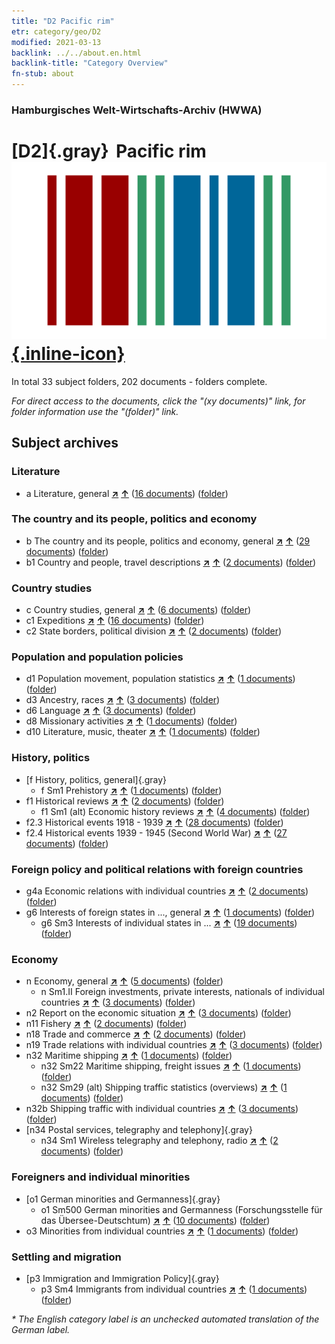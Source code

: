 ```yaml
---
title: "D2 Pacific rim"
etr: category/geo/D2
modified: 2021-03-13
backlink: ../../about.en.html
backlink-title: "Category Overview"
fn-stub: about
---
```


### Hamburgisches Welt-Wirtschafts-Archiv (HWWA)
# [D2]{.gray}&#8201; Pacific rim&#160; [![Wikidata item](/images/Wikidata-logo.svg){.inline-icon}](http://www.wikidata.org/entity/Q9301187)





In total 33 subject folders, 202 documents - folders complete.

_For direct access to the documents, click the "(xy documents)" link, for folder information use the "(folder)" link._

## Subject archives



### Literature

- a Literature, general [**&nearr;**](../../../subject/i/142393/about.en.html "Literature, general (all over the world)") [**&uarr;**](../../../subject/about.en.html#a "Subject category system") (<a href="https://pm20.zbw.eu/dfgview/sh/141593,142393" title="about: Pacific rim : Literature, general" target="_blank">16 documents</a>) ([folder](http://purl.org/pressemappe20/folder/sh/141593,142393))

### The country and its people, politics and economy

- b The country and its people, politics and economy, general [**&nearr;**](../../../subject/i/144196/about.en.html "The country and its people, politics and economy, general (all over the world)") [**&uarr;**](../../../subject/about.en.html#b "Subject category system") (<a href="https://pm20.zbw.eu/dfgview/sh/141593,144196" title="about: Pacific rim : The country and its people, politics and economy, general" target="_blank">29 documents</a>) ([folder](http://purl.org/pressemappe20/folder/sh/141593,144196))
- b1 Country and people, travel descriptions [**&nearr;**](../../../subject/i/144197/about.en.html "Country and people, travel descriptions (all over the world)") [**&uarr;**](../../../subject/about.en.html#b1 "Subject category system") (<a href="https://pm20.zbw.eu/dfgview/sh/141593,144197" title="about: Pacific rim : Country and people, travel descriptions" target="_blank">2 documents</a>) ([folder](http://purl.org/pressemappe20/folder/sh/141593,144197))

### Country studies

- c Country studies, general [**&nearr;**](../../../subject/i/144199/about.en.html "Country studies, general (all over the world)") [**&uarr;**](../../../subject/about.en.html#c "Subject category system") (<a href="https://pm20.zbw.eu/dfgview/sh/141593,144199" title="about: Pacific rim : Country studies, general" target="_blank">6 documents</a>) ([folder](http://purl.org/pressemappe20/folder/sh/141593,144199))
- c1 Expeditions [**&nearr;**](../../../subject/i/144200/about.en.html "Expeditions (all over the world)") [**&uarr;**](../../../subject/about.en.html#c1 "Subject category system") (<a href="https://pm20.zbw.eu/dfgview/sh/141593,144200" title="about: Pacific rim : Expeditions" target="_blank">16 documents</a>) ([folder](http://purl.org/pressemappe20/folder/sh/141593,144200))
- c2 State borders, political division [**&nearr;**](../../../subject/i/144202/about.en.html "State borders, political division (all over the world)") [**&uarr;**](../../../subject/about.en.html#c2 "Subject category system") (<a href="https://pm20.zbw.eu/dfgview/sh/141593,144202" title="about: Pacific rim : State borders, political division" target="_blank">2 documents</a>) ([folder](http://purl.org/pressemappe20/folder/sh/141593,144202))

### Population and population policies

- d1 Population movement, population statistics [**&nearr;**](../../../subject/i/144222/about.en.html "Population movement, population statistics (all over the world)") [**&uarr;**](../../../subject/about.en.html#d1 "Subject category system") (<a href="https://pm20.zbw.eu/dfgview/sh/141593,144222" title="about: Pacific rim : Population movement, population statistics" target="_blank">1 documents</a>) ([folder](http://purl.org/pressemappe20/folder/sh/141593,144222))
- d3 Ancestry, races [**&nearr;**](../../../subject/i/144226/about.en.html "Ancestry, races (all over the world)") [**&uarr;**](../../../subject/about.en.html#d3 "Subject category system") (<a href="https://pm20.zbw.eu/dfgview/sh/141593,144226" title="about: Pacific rim : Ancestry, races" target="_blank">3 documents</a>) ([folder](http://purl.org/pressemappe20/folder/sh/141593,144226))
- d6 Language [**&nearr;**](../../../subject/i/144239/about.en.html "Language (all over the world)") [**&uarr;**](../../../subject/about.en.html#d6 "Subject category system") (<a href="https://pm20.zbw.eu/dfgview/sh/141593,144239" title="about: Pacific rim : Language" target="_blank">3 documents</a>) ([folder](http://purl.org/pressemappe20/folder/sh/141593,144239))
- d8 Missionary activities [**&nearr;**](../../../subject/i/144253/about.en.html "Missionary activities (all over the world)") [**&uarr;**](../../../subject/about.en.html#d8 "Subject category system") (<a href="https://pm20.zbw.eu/dfgview/sh/141593,144253" title="about: Pacific rim : Missionary activities" target="_blank">1 documents</a>) ([folder](http://purl.org/pressemappe20/folder/sh/141593,144253))
- d10 Literature, music, theater [**&nearr;**](../../../subject/i/144256/about.en.html "Literature, music, theater (all over the world)") [**&uarr;**](../../../subject/about.en.html#d10 "Subject category system") (<a href="https://pm20.zbw.eu/dfgview/sh/141593,144256" title="about: Pacific rim : Literature, music, theater" target="_blank">1 documents</a>) ([folder](http://purl.org/pressemappe20/folder/sh/141593,144256))

### History, politics

- [f History, politics, general]{.gray}
  - f Sm1 Prehistory [**&nearr;**](../../../subject/i/144448/about.en.html "Prehistory (all over the world)") [**&uarr;**](../../../subject/about.en.html#f_Sm1 "Subject category system") (<a href="https://pm20.zbw.eu/dfgview/sh/141593,144448" title="about: Pacific rim : Prehistory" target="_blank">1 documents</a>) ([folder](http://purl.org/pressemappe20/folder/sh/141593,144448))
- f1 Historical reviews [**&nearr;**](../../../subject/i/144283/about.en.html "Historical reviews (all over the world)") [**&uarr;**](../../../subject/about.en.html#f1 "Subject category system") (<a href="https://pm20.zbw.eu/dfgview/sh/141593,144283" title="about: Pacific rim : Historical reviews" target="_blank">2 documents</a>) ([folder](http://purl.org/pressemappe20/folder/sh/141593,144283))
  - f1 Sm1 (alt) Economic history reviews [**&nearr;**](../../../subject/i/144284/about.en.html "Economic history reviews (all over the world)") [**&uarr;**](../../../subject/about.en.html#f1_Sm1_(alt) "Subject category system") (<a href="https://pm20.zbw.eu/dfgview/sh/141593,144284" title="about: Pacific rim : Economic history reviews" target="_blank">4 documents</a>) ([folder](http://purl.org/pressemappe20/folder/sh/141593,144284))
- f2.3 Historical events 1918 - 1939 [**&nearr;**](../../../subject/i/181391/about.en.html "Historical events 1918 - 1939 (all over the world)") [**&uarr;**](../../../subject/about.en.html#f2.3 "Subject category system") (<a href="https://pm20.zbw.eu/dfgview/sh/141593,181391" title="about: Pacific rim : Historical events 1918 - 1939" target="_blank">28 documents</a>) ([folder](http://purl.org/pressemappe20/folder/sh/141593,181391))
- f2.4 Historical events 1939 - 1945 (Second World War) [**&nearr;**](../../../subject/i/181361/about.en.html "Historical events 1939 - 1945 (Second World War) (all over the world)") [**&uarr;**](../../../subject/about.en.html#f2.4 "Subject category system") (<a href="https://pm20.zbw.eu/dfgview/sh/141593,181361" title="about: Pacific rim : Historical events 1939 - 1945 (Second World War)" target="_blank">27 documents</a>) ([folder](http://purl.org/pressemappe20/folder/sh/141593,181361))

### Foreign policy and political relations with foreign countries

- g4a Economic relations with individual countries [**&nearr;**](../../../subject/i/144531/about.en.html "Economic relations with individual countries (all over the world)") [**&uarr;**](../../../subject/about.en.html#g4a "Subject category system") (<a href="https://pm20.zbw.eu/dfgview/sh/141593,144531" title="about: Pacific rim : Economic relations with individual countries" target="_blank">2 documents</a>) ([folder](http://purl.org/pressemappe20/folder/sh/141593,144531))
- g6 Interests of foreign states in ..., general [**&nearr;**](../../../subject/i/144565/about.en.html "Interests of foreign states in ..., general (all over the world)") [**&uarr;**](../../../subject/about.en.html#g6 "Subject category system") (<a href="https://pm20.zbw.eu/dfgview/sh/141593,144565" title="about: Pacific rim : Interests of foreign states in ..., general" target="_blank">1 documents</a>) ([folder](http://purl.org/pressemappe20/folder/sh/141593,144565))
  - g6 Sm3 Interests of individual states in ... [**&nearr;**](../../../subject/i/144568/about.en.html "Interests of individual states in ... (all over the world)") [**&uarr;**](../../../subject/about.en.html#g6_Sm3 "Subject category system") (<a href="https://pm20.zbw.eu/dfgview/sh/141593,144568" title="about: Pacific rim : Interests of individual states in ..." target="_blank">19 documents</a>) ([folder](http://purl.org/pressemappe20/folder/sh/141593,144568))

### Economy

- n Economy, general [**&nearr;**](../../../subject/i/144930/about.en.html "Economy, general (all over the world)") [**&uarr;**](../../../subject/about.en.html#n "Subject category system") (<a href="https://pm20.zbw.eu/dfgview/sh/141593,144930" title="about: Pacific rim : Economy, general" target="_blank">5 documents</a>) ([folder](http://purl.org/pressemappe20/folder/sh/141593,144930))
  - n Sm1.II Foreign investments, private interests, nationals of individual countries [**&nearr;**](../../../subject/i/145775/about.en.html "Foreign investments, private interests, nationals of individual countries (all over the world)") [**&uarr;**](../../../subject/about.en.html#n_Sm1.II "Subject category system") (<a href="https://pm20.zbw.eu/dfgview/sh/141593,145775" title="about: Pacific rim : Foreign investments, private interests, nationals of individual countries" target="_blank">3 documents</a>) ([folder](http://purl.org/pressemappe20/folder/sh/141593,145775))
- n2 Report on the economic situation [**&nearr;**](../../../subject/i/144972/about.en.html "Report on the economic situation (all over the world)") [**&uarr;**](../../../subject/about.en.html#n2 "Subject category system") (<a href="https://pm20.zbw.eu/dfgview/sh/141593,144972" title="about: Pacific rim : Report on the economic situation" target="_blank">3 documents</a>) ([folder](http://purl.org/pressemappe20/folder/sh/141593,144972))
- n11 Fishery [**&nearr;**](../../../subject/i/145076/about.en.html "Fishery (all over the world)") [**&uarr;**](../../../subject/about.en.html#n11 "Subject category system") (<a href="https://pm20.zbw.eu/dfgview/sh/141593,145076" title="about: Pacific rim : Fishery" target="_blank">2 documents</a>) ([folder](http://purl.org/pressemappe20/folder/sh/141593,145076))
- n18 Trade and commerce [**&nearr;**](../../../subject/i/145262/about.en.html "Trade and commerce (all over the world)") [**&uarr;**](../../../subject/about.en.html#n18 "Subject category system") (<a href="https://pm20.zbw.eu/dfgview/sh/141593,145262" title="about: Pacific rim : Trade and commerce" target="_blank">2 documents</a>) ([folder](http://purl.org/pressemappe20/folder/sh/141593,145262))
- n19 Trade relations with individual countries [**&nearr;**](../../../subject/i/145289/about.en.html "Trade relations with individual countries (all over the world)") [**&uarr;**](../../../subject/about.en.html#n19 "Subject category system") (<a href="https://pm20.zbw.eu/dfgview/sh/141593,145289" title="about: Pacific rim : Trade relations with individual countries" target="_blank">3 documents</a>) ([folder](http://purl.org/pressemappe20/folder/sh/141593,145289))
- n32 Maritime shipping [**&nearr;**](../../../subject/i/145567/about.en.html "Maritime shipping (all over the world)") [**&uarr;**](../../../subject/about.en.html#n32 "Subject category system") (<a href="https://pm20.zbw.eu/dfgview/sh/141593,145567" title="about: Pacific rim : Maritime shipping" target="_blank">1 documents</a>) ([folder](http://purl.org/pressemappe20/folder/sh/141593,145567))
  - n32 Sm22 Maritime shipping, freight issues [**&nearr;**](../../../subject/i/145595/about.en.html "Maritime shipping, freight issues (all over the world)") [**&uarr;**](../../../subject/about.en.html#n32_Sm22 "Subject category system") (<a href="https://pm20.zbw.eu/dfgview/sh/141593,145595" title="about: Pacific rim : Maritime shipping, freight issues" target="_blank">1 documents</a>) ([folder](http://purl.org/pressemappe20/folder/sh/141593,145595))
  - n32 Sm29 (alt) Shipping traffic statistics (overviews) [**&nearr;**](../../../subject/i/145603/about.en.html "Shipping traffic statistics (overviews) (all over the world)") [**&uarr;**](../../../subject/about.en.html#n32_Sm29_(alt) "Subject category system") (<a href="https://pm20.zbw.eu/dfgview/sh/141593,145603" title="about: Pacific rim : Shipping traffic statistics (overviews)" target="_blank">1 documents</a>) ([folder](http://purl.org/pressemappe20/folder/sh/141593,145603))
- n32b Shipping traffic with individual countries [**&nearr;**](../../../subject/i/145645/about.en.html "Shipping traffic with individual countries (all over the world)") [**&uarr;**](../../../subject/about.en.html#n32b "Subject category system") (<a href="https://pm20.zbw.eu/dfgview/sh/141593,145645" title="about: Pacific rim : Shipping traffic with individual countries" target="_blank">3 documents</a>) ([folder](http://purl.org/pressemappe20/folder/sh/141593,145645))
- [n34 Postal services, telegraphy and telephony]{.gray}
  - n34 Sm1 Wireless telegraphy and telephony, radio [**&nearr;**](../../../subject/i/145663/about.en.html "Wireless telegraphy and telephony, radio (all over the world)") [**&uarr;**](../../../subject/about.en.html#n34_Sm1 "Subject category system") (<a href="https://pm20.zbw.eu/dfgview/sh/141593,145663" title="about: Pacific rim : Wireless telegraphy and telephony, radio" target="_blank">2 documents</a>) ([folder](http://purl.org/pressemappe20/folder/sh/141593,145663))

### Foreigners and individual minorities

- [o1 German minorities and Germanness]{.gray}
  - o1 Sm500 German minorities and Germanness (Forschungsstelle für das Übersee-Deutschtum) [**&nearr;**](../../../subject/i/145911/about.en.html "German minorities and Germanness (Forschungsstelle für das Übersee-Deutschtum) (all over the world)") [**&uarr;**](../../../subject/about.en.html#o1_Sm500 "Subject category system") (<a href="https://pm20.zbw.eu/dfgview/sh/141593,145911" title="about: Pacific rim : German minorities and Germanness (Forschungsstelle für das Übersee-Deutschtum)" target="_blank">10 documents</a>) ([folder](http://purl.org/pressemappe20/folder/sh/141593,145911))
- o3 Minorities from individual countries [**&nearr;**](../../../subject/i/182220/about.en.html "Minorities from individual countries (all over the world)") [**&uarr;**](../../../subject/about.en.html#o3 "Subject category system") (<a href="https://pm20.zbw.eu/dfgview/sh/141593,182220" title="about: Pacific rim : Minorities from individual countries" target="_blank">1 documents</a>) ([folder](http://purl.org/pressemappe20/folder/sh/141593,182220))

### Settling and migration

- [p3 Immigration and Immigration Policy]{.gray}
  - p3 Sm4 Immigrants from individual countries [**&nearr;**](../../../subject/i/182222/about.en.html "Immigrants from individual countries (all over the world)") [**&uarr;**](../../../subject/about.en.html#p3_Sm4 "Subject category system") (<a href="https://pm20.zbw.eu/dfgview/sh/141593,182222" title="about: Pacific rim : Immigrants from individual countries" target="_blank">1 documents</a>) ([folder](http://purl.org/pressemappe20/folder/sh/141593,182222))


_* The English category label is an unchecked automated translation of the German label._

